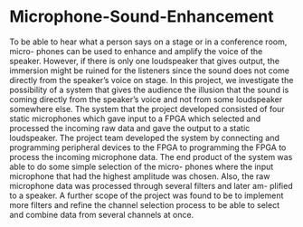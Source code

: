 # Microphone-Sound-Enhancement
To be able to hear what a person says on a stage or in a conference room, micro-
phones can be used to enhance and amplify the voice of the speaker. However, if
there is only one loudspeaker that gives output, the immersion might be ruined for
the listeners since the sound does not come directly from the speaker’s voice on stage.
In this project, we investigate the possibility of a system that gives the audience
the illusion that the sound is coming directly from the speaker’s voice and not from
some loudspeaker somewhere else. The system that the project developed consisted
of four static microphones which gave input to a FPGA which selected and processed
the incoming raw data and gave the output to a static loudspeaker. The project
team developed the system by connecting and programming peripheral devices to
the FPGA to programming the FPGA to process the incoming microphone data.
The end product of the system was able to do some simple selection of the micro-
phones where the input microphone that had the highest amplitude was chosen.
Also, the raw microphone data was processed through several filters and later am-
plified to a speaker. A further scope of the project was found to be to implement
more filters and refine the channel selection process to be able to select and combine
data from several channels at once.
